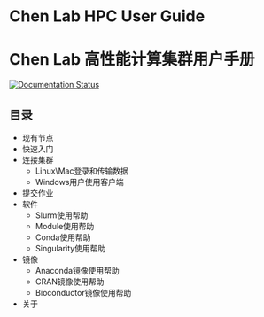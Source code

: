 # Chen Lab HPC User Guide
# Chen Lab 高性能计算集群用户手册

[![Documentation Status](https://readthedocs.org/projects/chen-lab-hpc-user-guide/badge/?version=latest)](https://hpc.lvcs.top/en/latest/?badge=latest)

## 目录

+ 现有节点
+ 快速入门
+ 连接集群
   + Linux\Mac登录和传输数据
   + Windows用户使用客户端
+ 提交作业
+ 软件
   + Slurm使用帮助
   + Module使用帮助
   + Conda使用帮助
   + Singularity使用帮助
+ 镜像
   + Anaconda镜像使用帮助
   + CRAN镜像使用帮助
   + Bioconductor镜像使用帮助
+ 关于
